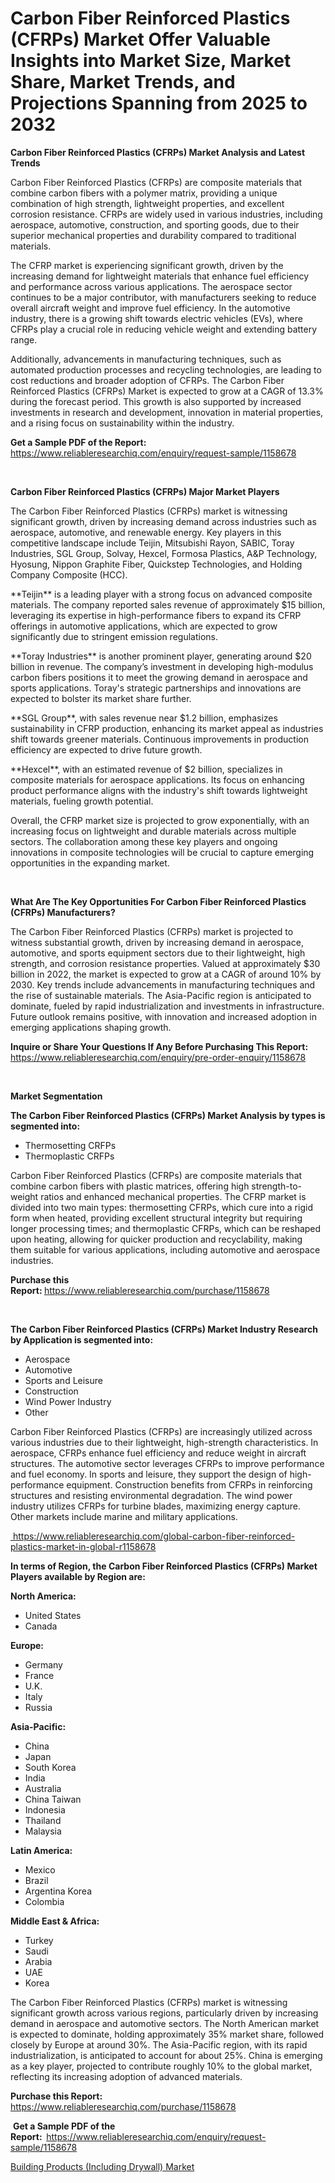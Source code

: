 <p><h1>Carbon Fiber Reinforced Plastics (CFRPs) Market Offer Valuable Insights into Market Size, Market Share, Market Trends, and Projections Spanning from 2025 to 2032</h1></p><p><strong>Carbon Fiber Reinforced Plastics (CFRPs) Market Analysis and Latest Trends</strong></p>
<p><p>Carbon Fiber Reinforced Plastics (CFRPs) are composite materials that combine carbon fibers with a polymer matrix, providing a unique combination of high strength, lightweight properties, and excellent corrosion resistance. CFRPs are widely used in various industries, including aerospace, automotive, construction, and sporting goods, due to their superior mechanical properties and durability compared to traditional materials.</p><p>The CFRP market is experiencing significant growth, driven by the increasing demand for lightweight materials that enhance fuel efficiency and performance across various applications. The aerospace sector continues to be a major contributor, with manufacturers seeking to reduce overall aircraft weight and improve fuel efficiency. In the automotive industry, there is a growing shift towards electric vehicles (EVs), where CFRPs play a crucial role in reducing vehicle weight and extending battery range.</p><p>Additionally, advancements in manufacturing techniques, such as automated production processes and recycling technologies, are leading to cost reductions and broader adoption of CFRPs. The Carbon Fiber Reinforced Plastics (CFRPs) Market is expected to grow at a CAGR of 13.3% during the forecast period. This growth is also supported by increased investments in research and development, innovation in material properties, and a rising focus on sustainability within the industry.</p></p>
<p><strong>Get a Sample PDF of the Report:&nbsp;</strong> <a href="https://www.reliableresearchiq.com/enquiry/request-sample/1158678?utm_campaign=2144&utm_medium=2&utm_source=Github&utm_content=ia&utm_term=01022025&utm_id=carbon-fiber-reinforced-plastics-cfrps">https://www.reliableresearchiq.com/enquiry/request-sample/1158678</a></p>
<p>&nbsp;</p>
<p><strong>Carbon Fiber Reinforced Plastics (CFRPs) Major Market Players</strong></p>
<p><p>The Carbon Fiber Reinforced Plastics (CFRPs) market is witnessing significant growth, driven by increasing demand across industries such as aerospace, automotive, and renewable energy. Key players in this competitive landscape include Teijin, Mitsubishi Rayon, SABIC, Toray Industries, SGL Group, Solvay, Hexcel, Formosa Plastics, A&P Technology, Hyosung, Nippon Graphite Fiber, Quickstep Technologies, and Holding Company Composite (HCC).</p><p>**Teijin** is a leading player with a strong focus on advanced composite materials. The company reported sales revenue of approximately $15 billion, leveraging its expertise in high-performance fibers to expand its CFRP offerings in automotive applications, which are expected to grow significantly due to stringent emission regulations.</p><p>**Toray Industries** is another prominent player, generating around $20 billion in revenue. The company’s investment in developing high-modulus carbon fibers positions it to meet the growing demand in aerospace and sports applications. Toray's strategic partnerships and innovations are expected to bolster its market share further.</p><p>**SGL Group**, with sales revenue near $1.2 billion, emphasizes sustainability in CFRP production, enhancing its market appeal as industries shift towards greener materials. Continuous improvements in production efficiency are expected to drive future growth.</p><p>**Hexcel**, with an estimated revenue of $2 billion, specializes in composite materials for aerospace applications. Its focus on enhancing product performance aligns with the industry's shift towards lightweight materials, fueling growth potential.</p><p>Overall, the CFRP market size is projected to grow exponentially, with an increasing focus on lightweight and durable materials across multiple sectors. The collaboration among these key players and ongoing innovations in composite technologies will be crucial to capture emerging opportunities in the expanding market.</p></p>
<p>&nbsp;</p>
<p><strong>What Are The Key Opportunities For Carbon Fiber Reinforced Plastics (CFRPs) Manufacturers?</strong></p>
<p><p>The Carbon Fiber Reinforced Plastics (CFRPs) market is projected to witness substantial growth, driven by increasing demand in aerospace, automotive, and sports equipment sectors due to their lightweight, high strength, and corrosion resistance properties. Valued at approximately $30 billion in 2022, the market is expected to grow at a CAGR of around 10% by 2030. Key trends include advancements in manufacturing techniques and the rise of sustainable materials. The Asia-Pacific region is anticipated to dominate, fueled by rapid industrialization and investments in infrastructure. Future outlook remains positive, with innovation and increased adoption in emerging applications shaping growth.</p></p>
<p><strong>Inquire or Share Your Questions If Any Before Purchasing This Report:</strong> <a href="https://www.reliableresearchiq.com/enquiry/pre-order-enquiry/1158678?utm_campaign=2144&utm_medium=2&utm_source=Github&utm_content=ia&utm_term=01022025&utm_id=carbon-fiber-reinforced-plastics-cfrps">https://www.reliableresearchiq.com/enquiry/pre-order-enquiry/1158678</a></p>
<p>&nbsp;</p>
<p><strong>Market Segmentation</strong></p>
<p><strong>The Carbon Fiber Reinforced Plastics (CFRPs) Market Analysis by types is segmented into:</strong></p>
<p><ul><li>Thermosetting CRFPs</li><li>Thermoplastic CRFPs</li></ul></p>
<p><p>Carbon Fiber Reinforced Plastics (CFRPs) are composite materials that combine carbon fibers with plastic matrices, offering high strength-to-weight ratios and enhanced mechanical properties. The CFRP market is divided into two main types: thermosetting CFRPs, which cure into a rigid form when heated, providing excellent structural integrity but requiring longer processing times; and thermoplastic CFRPs, which can be reshaped upon heating, allowing for quicker production and recyclability, making them suitable for various applications, including automotive and aerospace industries.</p></p>
<p><strong>Purchase this Report:&nbsp;</strong><a href="https://www.reliableresearchiq.com/purchase/1158678?utm_campaign=2144&utm_medium=2&utm_source=Github&utm_content=ia&utm_term=01022025&utm_id=carbon-fiber-reinforced-plastics-cfrps">https://www.reliableresearchiq.com/purchase/1158678</a></p>
<p>&nbsp;</p>
<p><strong>The Carbon Fiber Reinforced Plastics (CFRPs) Market Industry Research by Application is segmented into:</strong></p>
<p><ul><li>Aerospace</li><li>Automotive</li><li>Sports and Leisure</li><li>Construction</li><li>Wind Power Industry</li><li>Other</li></ul></p>
<p><p>Carbon Fiber Reinforced Plastics (CFRPs) are increasingly utilized across various industries due to their lightweight, high-strength characteristics. In aerospace, CFRPs enhance fuel efficiency and reduce weight in aircraft structures. The automotive sector leverages CFRPs to improve performance and fuel economy. In sports and leisure, they support the design of high-performance equipment. Construction benefits from CFRPs in reinforcing structures and resisting environmental degradation. The wind power industry utilizes CFRPs for turbine blades, maximizing energy capture. Other markets include marine and military applications.</p></p>
<p><a href="https://www.reliableresearchiq.com/global-carbon-fiber-reinforced-plastics-market-in-global-r1158678?utm_campaign=2144&utm_medium=2&utm_source=Github&utm_content=ia&utm_term=01022025&utm_id=carbon-fiber-reinforced-plastics-cfrps">&nbsp;https://www.reliableresearchiq.com/global-carbon-fiber-reinforced-plastics-market-in-global-r1158678</a></p>
<p><strong>In terms of Region, the Carbon Fiber Reinforced Plastics (CFRPs) Market Players available by Region are:</strong></p>
<p>
    <p> <strong> North America: </strong>
        <ul>
            <li>United States</li>
            <li>Canada</li>
        </ul>
        </p> 
    <p> <strong> Europe: </strong>
        <ul>
            <li>Germany</li>
            <li>France</li>
            <li>U.K.</li>
            <li>Italy</li>
            <li>Russia</li>
        </ul>
        </p> 
    <p> <strong> Asia-Pacific: </strong>
        <ul>
            <li>China</li>
            <li>Japan</li>
            <li>South Korea</li>
            <li>India</li>
            <li>Australia</li>
            <li>China Taiwan</li>
            <li>Indonesia</li>
            <li>Thailand</li>
            <li>Malaysia</li>
        </ul>
        </p> 
    <p> <strong> Latin America: </strong>
        <ul>
            <li>Mexico</li>
            <li>Brazil</li>
            <li>Argentina Korea</li>
            <li>Colombia</li>
        </ul>
        </p> 
    <p> <strong> Middle East & Africa: </strong>
        <ul>
            <li>Turkey</li>
            <li>Saudi</li>
            <li>Arabia</li>
            <li>UAE</li>
            <li>Korea</li>
        </ul>
    </p>
    </p>
<p><p>The Carbon Fiber Reinforced Plastics (CFRPs) market is witnessing significant growth across various regions, particularly driven by increasing demand in aerospace and automotive sectors. The North American market is expected to dominate, holding approximately 35% market share, followed closely by Europe at around 30%. The Asia-Pacific region, with its rapid industrialization, is anticipated to account for about 25%. China is emerging as a key player, projected to contribute roughly 10% to the global market, reflecting its increasing adoption of advanced materials.</p></p>
<p><strong>Purchase this Report: </strong><a href="https://www.reliableresearchiq.com/purchase/1158678?utm_campaign=2144&utm_medium=2&utm_source=Github&utm_content=ia&utm_term=01022025&utm_id=carbon-fiber-reinforced-plastics-cfrps">https://www.reliableresearchiq.com/purchase/1158678</a></p>
<p>&nbsp;<strong>Get a Sample PDF of the Report:&nbsp;&nbsp;</strong><a href="https://www.reliableresearchiq.com/enquiry/request-sample/1158678?utm_campaign=2144&utm_medium=2&utm_source=Github&utm_content=ia&utm_term=01022025&utm_id=carbon-fiber-reinforced-plastics-cfrps">https://www.reliableresearchiq.com/enquiry/request-sample/1158678</a></p>
<p><strong></strong></p>
<p><p><a href="https://github.com/AshrafKhan865/Market-Research-Report-List-1/blob/main/building-products-including-drywall-market.md?utm_campaign=2144&utm_medium=2&utm_source=Github&utm_content=ia&utm_term=01022025&utm_id=carbon-fiber-reinforced-plastics-cfrps">Building Products (Including Drywall) Market</a></p></p>
